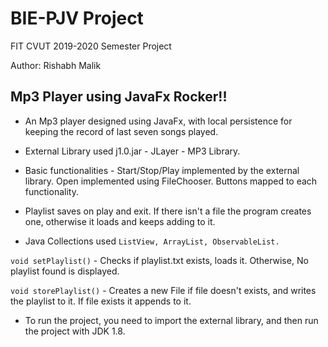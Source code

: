 # BIE-PJV Project 

FIT CVUT 2019-2020 Semester Project

Author: Rishabh Malik
  
## Mp3 Player using JavaFx   Rocker!!
  

 - An Mp3 player designed using JavaFx, with local persistence for keeping the record of last seven songs played.

- External Library used j1.0.jar - JLayer - MP3 Library.

- Basic functionalities - Start/Stop/Play implemented by the external library. Open implemented using FileChooser. Buttons mapped to each functionality. 

- Playlist saves on play and exit. If there isn't a file the program creates one,  otherwise it loads and keeps adding to it. 

- Java Collections used 
  ```ListView, ArrayList, ObservableList.```


```void setPlaylist()``` - Checks if playlist.txt exists, loads it. Otherwise, No playlist found is displayed.

```void storePlaylist()``` - Creates a new File if file doesn't exists, and writes the playlist to it. If file exists it appends to it.  

- To run the project, you need to import the external library, and then run the project with JDK 1.8.
